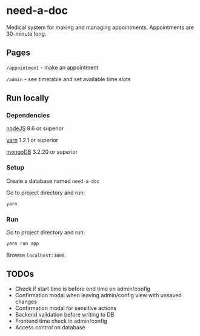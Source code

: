need-a-doc
==========

Medical system for making and managing appointments. Appointments are 30-minute long.

Pages
-----

`/appointment` - make an appointment

`/admin` - see timetable and set available time slots

Run locally
-----------

### Dependencies

[nodeJS](https://nodejs.org/) 8.6 or superior

[yarn](https://yarnpkg.com/) 1.2.1 or superior

[mongoDB](https://www.mongodb.com/) 3.2.20 or superior

### Setup

Create a database named `need-a-doc`

Go to project directory and run:

```bash
yarn
```

### Run

Go to project directory and run:

```bash
yarn run app
```

Browse `localhost:3000`.

TODOs
-----

- Check if start time is before end time on admin/config
- Confirmation modal when leaving admin/config view with unsaved changes
- Confirmation modal for sensitive actions
- Backend validation before writing to DB
- Frontend time check in admin/config
- Access control on database
